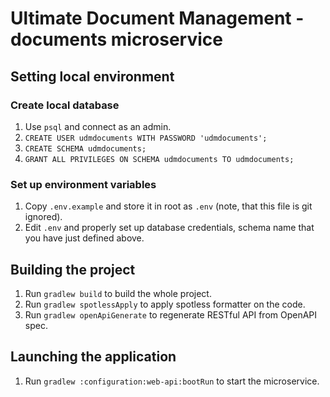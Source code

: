 # Ultimate Document Management - documents microservice

## Setting local environment

### Create local database

1. Use `psql` and connect as an admin.
2. `CREATE USER udmdocuments WITH PASSWORD 'udmdocuments';`
3. `CREATE SCHEMA udmdocuments;`
4. `GRANT ALL PRIVILEGES ON SCHEMA udmdocuments TO udmdocuments;`

### Set up environment variables

1. Copy `.env.example` and store it in root as `.env` (note, that this file is git ignored).
2. Edit `.env` and properly set up database credentials, schema name that you have just defined above.

## Building the project

1. Run `gradlew build` to build the whole project.
2. Run `gradlew spotlessApply` to apply spotless formatter on the code.
3. Run `gradlew openApiGenerate` to regenerate RESTful API from OpenAPI spec.

## Launching the application

1. Run `gradlew :configuration:web-api:bootRun` to start the microservice.
